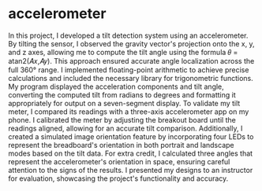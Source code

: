 # accelerometer

In this project, I developed a tilt detection system using an accelerometer. By tilting the sensor, I observed the gravity vector's projection onto the x, y, and z axes, allowing me to compute the tilt angle using the formula 𝜃 = atan2(𝐴𝑥,𝐴𝑦). This approach ensured accurate angle localization across the full 360° range. I implemented floating-point arithmetic to achieve precise calculations and included the necessary library for trigonometric functions. My program displayed the acceleration components and tilt angle, converting the computed tilt from radians to degrees and formatting it appropriately for output on a seven-segment display. To validate my tilt meter, I compared its readings with a three-axis accelerometer app on my phone. I calibrated the meter by adjusting the breakout board until the readings aligned, allowing for an accurate tilt comparison. Additionally, I created a simulated image orientation feature by incorporating four LEDs to represent the breadboard's orientation in both portrait and landscape modes based on the tilt data. For extra credit, I calculated three angles that represent the accelerometer's orientation in space, ensuring careful attention to the signs of the results. I presented my designs to an instructor for evaluation, showcasing the project's functionality and accuracy.
